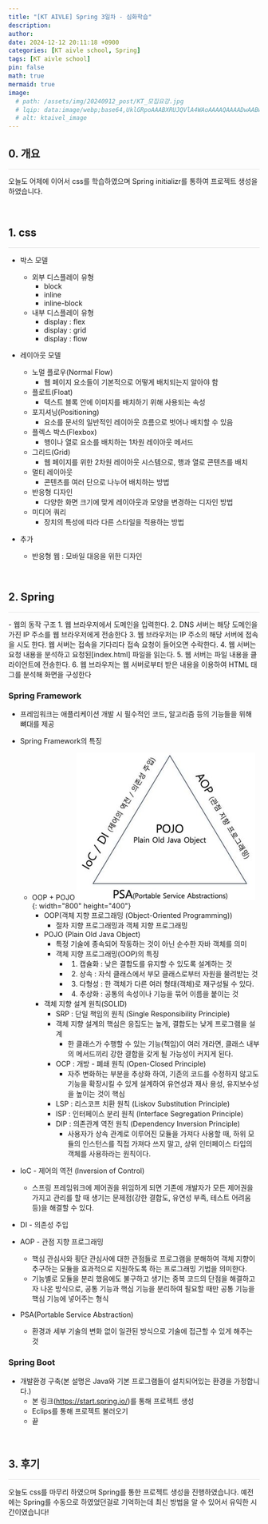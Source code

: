```yaml
---
title: "[KT AIVLE] Spring 3일차 - 심화학습"
description: 
author:
date: 2024-12-12 20:11:18 +0900
categories: [KT aivle school, Spring]
tags: [KT aivle school]
pin: false
math: true
mermaid: true
image:
  # path: /assets/img/20240912_post/KT_모집요강.jpg
  # lqip: data:image/webp;base64,UklGRpoAAABXRUJQVlA4WAoAAAAQAAAADwAABwAAQUxQSDIAAAARL0AmbZurmr57yyIiqE8oiG0bejIYEQTgqiDA9vqnsUSI6H+oAERp2HZ65qP/VIAWAFZQOCBCAAAA8AEAnQEqEAAIAAVAfCWkAALp8sF8rgRgAP7o9FDvMCkMde9PK7euH5M1m6VWoDXf2FkP3BqV0ZYbO6NA/VFIAAAA
  # alt: ktaivel_image
---
```



## **0. 개요**
<hr style="height: 0.5px; background-color: rgba(0, 0, 0, .1); border: none;" /> 

오늘도 어제에 이어서 css를 학습하였으며 Spring initializr를 통하여 프로젝트 생성을 하였습니다.

<br>

## **1. css**
<hr style="height: 0.5px; background-color: rgba(0, 0, 0, .1); border: none;" /> 

- 박스 모델
  - 외부 디스플레이 유형
    - block
    - inline
    - inline-block
  - 내부 디스플레이 유형
    - display : flex
    - display : grid
    - display : flow

- 레이아웃 모델
  - 노멀 플로우(Normal Flow)
    - 웹 페이지 요소들이 기본적으로 어떻게 배치되는지 알아야 함
  - 플로트(Float)
    - 텍스트 블록 안에 이미지를 배치하기 위해 사용되는 속성
  - 포지셔닝(Positioning) 
    - 요소를 문서의 일반적인 레이아웃 흐름으로 벗어나 배치할 수 있음
  - 플렉스 박스(Flexbox)
    - 행이나 열로 요소를 배치하는 1차원 레이아웃 메서드
  - 그리드(Grid)
    - 웹 페이지를 위한 2차원 레이아웃 시스템으로, 행과 열로 콘텐츠를 배치
  - 멀티 레이아웃 
    - 콘텐츠를 여러 단으로 나누어 배치하는 방법
  - 반응형 디자인
    - 다양한 화면 크기에 맞게 레이아웃과 모양을 변경하는 디자인 방법
  - 미디어 쿼리
    - 장치의 특성에 따라 다른 스타일을 적용하는 방법

- 추가
  - 반응형 웹 : 모바일 대응을 위한 디자인

<br>

## **2. Spring**
<hr style="height: 0.5px; background-color: rgba(0, 0, 0, .1); border: none;" /> 
- 웹의 동작 구조
  1. 웹 브라우저에서 도메인을 입력한다.
  2. DNS 서버는 해당 도메인을 가진 IP 주소를 웹 브라우저에게 전송한다
  3. 웹 브라우저는 IP 주소의 해당 서버에 접속을 시도 한다.
     웹 서버는 접속을 기다리다 접속 요청이 들어오면 수락한다.
  4. 웹 서버는 요청 내용을 분석하고 요청된[index.html] 파일을 읽는다.
  5. 웹 서버는 파일 내용을 클라이언트에 전송한다.
  6. 웹 브라우저는 웹 서버로부터 받은 내용을 이용하여 HTML 태그를 분석해 화면을 구성한다

### Spring Framework
- 프레임워크는 애플리케이션 개발 시 필수적인 코드, 알고리즘 등의 기능들을 위해 뼈대를 제공
- Spring Framework의 특징
  - OOP + POJO
  ![Desktop View](/assets/img/20241212_post/ooppojo.JPG){: width="800" height="400"}
    - OOP(객체 지향 프로그래밍 (Object-Oriented Programming))
      - 절차 지향 프로그래밍과 객체 지향 프로그래밍
    - POJO (Plain Old Java Object)
      - 특정 기술에 종속되어 작동하는 것이 아닌 순수한 자바 객체를 의미
      - 객체 지향 프로그래밍(OOP)의 특징
        - 1. 캡슐화 : 낮은 결합도를 유지할 수 있도록 설계하는 것
        - 2. 상속 : 자식 클래스에서 부모 클래스로부터 자원을 물려받는 것
        - 3. 다형성 : 한 객체가 다른 여러 형태(객체)로 재구성될 수 있다.
        - 4. 추상화 : 공통의 속성이나 기능을 묶어 이름을 붙이는 것
    - 객체 지향 설계 원칙(SOLID)
      - SRP : 단일 책임의 원칙 (Single Responsibility Principle)
      - 객체 지향 설계의 핵심은 응집도는 높게, 결합도는 낮게 프로그램을 설계
        - 한 클래스가 수행할 수 있는 기능(책임)이 여러 개라면, 클래스 내부의 메서드끼리 강한 결합을 갖게 될 가능성이 커지게 된다.
      - OCP : 개방 - 폐쇄 원칙 (Open-Closed Principle)
        - 자주 변화하는 부분을 추상화 하여, 기존의 코드를 수정하지 않고도 기능을 확장시킬 수 있게 설계하여 유연성과 재사 용성, 유지보수성을 높이는 것이 핵심
      - LSP : 리스코프 치환 원칙 (Liskov Substitution Principle)
      - ISP : 인터페이스 분리 원칙 (Interface Segregation Principle)
      - DIP : 의존관계 역전 원칙 (Dependency Inversion Principle)
        - 사용자가 상속 관계로 이루어진 모듈을 가져다 사용할 때, 하위 모듈의 인스턴스를 직접 가져다 쓰지 말고, 상위 인터페이스 타입의 객체를 사용하라는 원칙이다.

- IoC - 제어의 역전 (Inversion of Control)
  - 스프링 프레임워크에 제어권을 위임하게 되면 기존에 개발자가 모든 제어권을 가지고 관리를 할 때 생기는 문제점(강한 결합도, 유연성 부족, 테스트 어려움 등)을 해결할 수 있다.
- DI - 의존성 주입
- AOP - 관점 지향 프로그래밍
  - 핵심 관심사와 횡단 관심사에 대한 관점들로 프로그램을 분해하여 객체 지향이 추구하는 모듈을 효과적으로 지원하도록 하는 프로그래밍 기법을 의미한다.
  - 기능별로 모듈을 분리 했음에도 불구하고 생기는 중복 코드의 단점을 해결하고자 나온 방식으로, 공통 기능과 핵심 기능을 분리하여 필요할 때만 공통 기능을 핵심 기능에 넣어주는 형식
- PSA(Portable Service Abstraction)
  - 환경과 세부 기술의 변화 없이 일관된 방식으로 기술에 접근할 수 있게 해주는 것

### Spring Boot
- 개발환경 구축(본 설명은 Java와 기본 프로그램들이 설치되어있는 환경을 가정합니다.)
  - 본 링크(https://start.spring.io/)를 통해 프로젝트 생성
  - Eclips를 통해 프로젝트 불러오기
  - 끝

<br>

## **3. 후기**
<hr style="height: 0.5px; background-color: rgba(0, 0, 0, .1); border: none;" /> 

오늘도 css를 마무리 하였으며 Spring를 통한 프로젝트 생성을 진행하였습니다.
예전에는 Spring를 수동으로 하였었던걸로 기억하는데 최신 방법을 알 수 있어서 유익한 시간이였습니다!